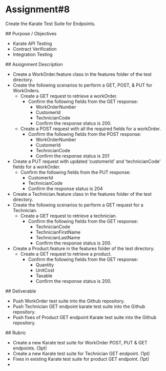 # Assignment\#8

Create the Karate Test Suite for Endpoints.

\#\# Purpose / Objectives

- Karate API Testing  
- Contract Verification  
- Integration Testing

\#\# Assignment Description

* Create a WorkOrder.feature class in the features folder of the test directory.   
* Create the following scenarios to perform a GET, POST, & PUT for WorkOrders.  
  * Create a GET request to retrieve a workOrder.  
    * Confirm the following fields from the GET response:  
      * WorkOrderNumber  
      * CustomerId  
      * TechnicianCode  
      * Confirm the response status is 200\.  
  * Create a POST request with all the required fields for a workOrder.  
    * Confirm the following fields from the POST response:  
      * WorkOrderNumber  
      * CustomerId  
      * TechnicianCode  
      * Confirm the response status is 201  
* Create a PUT request with updated ‘customerId’ and ‘technicianCode’ fields for a workOrder.  
  * Confirm the following fields from the PUT response:  
    * CustomerId  
    * TechnicianCode  
    * Confirm the response status is 204  
* Create a Technician.feature class in the features folder of the test directory.   
* Create the following scenarios to perform a GET request for a Technician.  
  * Create a GET request to retrieve a technician.  
    * Confirm the following fields from the GET response:  
      * TechnicianCode  
      * TechnicianFirstName  
      * TechnicianLastName  
      * Confirm the response status is 200\.  
* Create a Product.feature in the features folder of the test directory.   
  * Create a GET request to retrieve a product.  
    * Confirm the following fields from the GET response:  
      * Quantity  
      * UnitCost  
      * Taxable  
      * Confirm the response status is 200\.

    

\#\# Deliverable

* Push WorkOrder test suite into the Github repository.  
* Push Technician GET endpoint karate test suite into the Github repository.  
* Push fixes of Product GET endpoint Karate test suite into the Github repository.

\#\# Rubric

- Create a new Karate test suite for WorkOrder POST, PUT & GET endpoints. (3pt)  
- Create a new Karate test suite for Technician GET endpoint. (1pt)  
- Fixes in existing Karate test suite for product GET endpoint. (1pt)  
- 